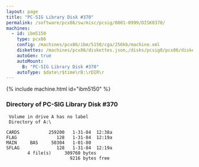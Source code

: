 ```yaml
---
layout: page
title: "PC-SIG Library Disk #370"
permalink: /software/pcx86/sw/misc/pcsig/0001-0999/DISK0370/
machines:
  - id: ibm5150
    type: pcx86
    config: /machines/pcx86/ibm/5150/cga/256kb/machine.xml
    diskettes: /machines/pcx86/diskettes.json,/disks/pcsig0/pcx86/diskettes.json
    autoGen: true
    autoMount:
      B: "PC-SIG Library Disk #370"
    autoType: $date\r$time\rB:\rDIR\r
---
```


{% include machine.html id="ibm5150" %}

### Directory of PC-SIG Library Disk #370

     Volume in drive A has no label
     Directory of A:\

    CARDS           259200   1-31-84  12:38a
    FLAG               128   1-31-84  12:19a
    MAIN     BAS     50304   1-01-80
    SFLAG              128   1-31-84  12:19a
            4 file(s)     309760 bytes
                            9216 bytes free
